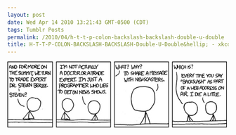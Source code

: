 ```yaml
---
layout: post
date: Wed Apr 14 2010 13:21:43 GMT-0500 (CDT)
tags: Tumblr Posts
permalink: /2010/04/h-t-t-p-colon-backslash-backslash-double-u-double
title: H-T-T-P-COLON-BACKSLASH-BACKSLASH-Double-U-Double&hellip; - xkcd
---
```


![](/public/assets/tumblr/tumblr_l0vpo8v2jD1qa4klho1_500.jpg)
